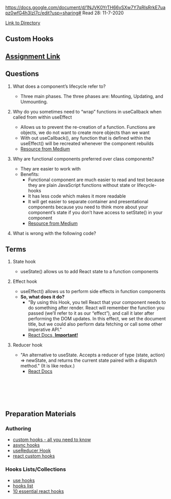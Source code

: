 https://docs.google.com/document/d/1NJVK0YrTH66vSXw7Y7qRIsRrkE7uapz0wfG4h3IzI7c/edit?usp=sharing# Read 28: 11-7-2020

[Link to Directory](/README.md)
## Custom Hooks
## [Assignment Link](https://canvas.instructure.com/courses/2168372/discussion_topics/9374379/submit)

## **Questions**
1. What does a component’s lifecycle refer to?
    - Three main phases. The three phases are: Mounting, Updating, and Unmounting.
1. Why do you sometimes need to “wrap” functions in useCallback when called from within useEffect
    - Allows us to prevent the re-creation of a function. Functions are objects, we do not want to create more objects than we want
    - With out useCallback(), any function that is defined within the useEffect() will be recreated whenever the component rebuilds
    - [Resource from Medium](https://medium.com/@infinitypaul/reactjs-useeffect-usecallback-simplified-91e69fb0e7a3)
1. Why are functional components preferred over class components?
    - They are easier to work with
    - Benefits:
      - Functional component are much easier to read and test because they are plain JavaScript functions without state or lifecycle-hooks
      - It has less code which makes it more readable
      - It will get easier to separate container and presentational components because you need to think more about your component’s state if you don’t have access to setState() in your component
      - [Resource from Medium](https://medium.com/wesionary-team/react-functional-components-vs-class-components-86a2d2821a22)

1. What is wrong with the following code?





## **Terms**
1. State hook
    - useState() allows us to add React state to a function components
1. Effect hook
    - useEffect() allows us to perform side effects in function components
    - **So, what does it do?** 
      - "By using this Hook, you tell React that your component needs to do something after render. React will remember the function you passed (we’ll refer to it as our “effect”), and call it later after performing the DOM updates. In this effect, we set the document title, but we could also perform data fetching or call some other imperative API."
      - [React Docs, **Important!**](https://reactjs.org/docs/hooks-effect.html)


1. Reducer hook
    - "An alternative to useState. Accepts a reducer of type (state, action) => newState, and returns the current state paired with a dispatch method." (It is like redux.)
      - [React Docs](https://reactjs.org/docs/hooks-reference.html#usereducer)



    

<br>
<br>
<br>
<br>

## Preparation Materials
### Authoring

- [custom hooks - all you need to know](https://www.telerik.com/kendo-react-ui/react-hooks-guide/#toc-custom-react-hooks)
- [async hooks](https://dev.to/vinodchauhan7/react-hooks-with-async-await-1n9g)
- [useReducer Hook](https://reactjs.org/docs/hooks-reference.html#usereducer)
- [react custom hooks](https://reactjs.org/docs/hooks-custom.html)

### Hooks Lists/Collections

- [use hooks](https://usehooks.com/)
- [hooks list](https://github.com/rehooks/awesome-react-hooks)
- [10 essential react hooks](https://blog.bitsrc.io/10-react-custom-hooks-you-should-have-in-your-toolbox-aa27d3f5564d)





